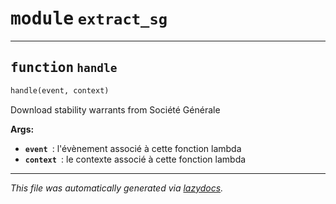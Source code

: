 <!-- markdownlint-disable -->

# <kbd>module</kbd> `extract_sg`





---

## <kbd>function</kbd> `handle`

```python
handle(event, context)
```

Download stability warrants from Société Générale 



**Args:**
 
 - <b>`event `</b>:  l'évènement associé à cette fonction lambda 
 - <b>`context `</b>:  le contexte associé à cette fonction lambda 




---

_This file was automatically generated via [lazydocs](https://github.com/ml-tooling/lazydocs)._
